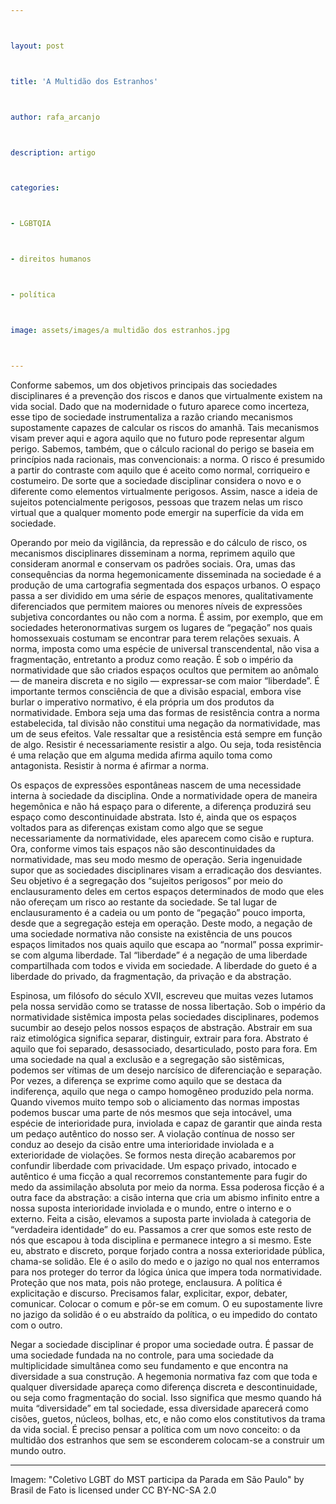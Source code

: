 ```yaml
---



layout: post



title: 'A Multidão dos Estranhos'



author: rafa_arcanjo



description: artigo



categories:



- LGBTQIA



- direitos humanos



- política



image: assets/images/a multidão dos estranhos.jpg



---
```



Conforme sabemos, um dos objetivos principais das sociedades disciplinares é a prevenção dos riscos e danos que virtualmente existem na vida social. Dado que na modernidade o futuro aparece como incerteza, esse tipo de sociedade instrumentaliza a razão criando mecanismos supostamente capazes de calcular os riscos do amanhã. Tais mecanismos visam prever aqui e agora aquilo que no futuro pode representar algum perigo. Sabemos, também, que o cálculo racional do perigo se baseia em princípios nada racionais, mas convencionais: a norma. O risco é presumido a partir do contraste com aquilo que é aceito como normal, corriqueiro e costumeiro. De sorte que a sociedade disciplinar considera o novo e o diferente como elementos virtualmente perigosos. Assim, nasce a ideia de sujeitos potencialmente perigosos, pessoas que trazem nelas um risco virtual que a qualquer momento pode emergir na superfície da vida em sociedade.

Operando por meio da vigilância, da repressão e do cálculo de risco, os mecanismos disciplinares disseminam a norma, reprimem aquilo que consideram anormal e conservam os padrões sociais. Ora, umas das consequências da norma hegemonicamente disseminada na sociedade é a produção de uma cartografia segmentada dos espaços urbanos. O espaço passa a ser dividido em uma série de espaços menores, qualitativamente diferenciados que permitem maiores ou menores níveis de expressões subjetiva concordantes ou não com a norma. É assim, por exemplo, que em sociedades heteronormativas surgem os lugares de “pegação” nos quais homossexuais costumam se encontrar para terem relações sexuais. A norma, imposta como uma espécie de universal transcendental, não visa a fragmentação, entretanto a produz como reação. É sob o império da normatividade que são criados espaços ocultos que permitem ao anômalo — de maneira discreta e no sigilo — expressar-se com maior “liberdade”. É importante termos consciência de que a divisão espacial, embora vise burlar o imperativo normativo, é ela própria um dos produtos da normatividade. Embora seja uma das formas de resistência contra a norma estabelecida, tal divisão não constitui uma negação da normatividade, mas um de seus efeitos. Vale ressaltar que a resistência está sempre em função de algo. Resistir é necessariamente resistir a algo. Ou seja, toda resistência é uma relação que em alguma medida afirma aquilo toma como antagonista. Resistir à norma é afirmar a norma.

Os espaços de expressões espontâneas nascem de uma necessidade interna à sociedade da disciplina. Onde a normatividade opera de maneira hegemônica e não há espaço para o diferente, a diferença produzirá seu espaço como descontinuidade abstrata. Isto é, ainda que os espaços voltados para as diferenças existam como algo que se segue necessariamente da normatividade, eles aparecem como cisão e ruptura. Ora, conforme vimos tais espaços não são descontinuidades da normatividade, mas seu modo mesmo de operação. Seria ingenuidade supor que as sociedades disciplinares visam a erradicação dos desviantes. Seu objetivo é a segregação dos “sujeitos perigosos” por meio do enclausuramento deles em certos espaços determinados de modo que eles não ofereçam um risco ao restante da sociedade. Se tal lugar de enclausuramento é a cadeia ou um ponto de “pegação” pouco importa, desde que a segregação esteja em operação. Deste modo, a negação de uma sociedade normativa não consiste na existência de uns poucos espaços limitados nos quais aquilo que escapa ao “normal” possa exprimir-se com alguma liberdade. Tal “liberdade” é a negação de uma liberdade compartilhada com todos e vivida em sociedade. A liberdade do gueto é a liberdade do privado, da fragmentação, da privação e da abstração.

Espinosa, um filósofo do século XVII, escreveu que muitas vezes lutamos pela nossa servidão como se tratasse de nossa libertação. Sob o império da normatividade sistêmica imposta pelas sociedades disciplinares, podemos sucumbir ao desejo pelos nossos espaços de abstração. Abstrair em sua raiz etimológica significa separar, distinguir, extrair para fora. Abstrato é aquilo que foi separado, desassociado, desarticulado, posto para fora. Em uma sociedade na qual a exclusão e a segregação são sistêmicas, podemos ser vítimas de um desejo narcísico de diferenciação e separação. Por vezes, a diferença se exprime como aquilo que se destaca da indiferença, aquilo que nega o campo homogêneo produzido pela norma. Quando vivemos muito tempo sob o aliciamento das normas impostas podemos buscar uma parte de nós mesmos que seja intocável, uma espécie de interioridade pura, inviolada e capaz de garantir que ainda resta um pedaço autêntico do nosso ser. A violação contínua de nosso ser conduz ao desejo da cisão entre uma interioridade inviolada e a exterioridade de violações. Se formos nesta direção acabaremos por confundir liberdade com privacidade. Um espaço privado, intocado e autêntico é uma ficção a qual recorremos constantemente para fugir do medo da assimilação absoluta por meio da norma. Essa poderosa ficção é a outra face da abstração: a cisão interna que cria um abismo infinito entre a nossa suposta interioridade inviolada e o mundo, entre o interno e o externo. Feita a cisão, elevamos a suposta parte inviolada à categoria de “verdadeira identidade” do eu. Passamos a crer que somos este resto de nós que escapou à toda disciplina e permanece integro a si mesmo. Este eu, abstrato e discreto, porque forjado contra a nossa exterioridade pública, chama-se solidão. Ele é o asilo do medo e o jazigo no qual nos enterramos para nos proteger do terror da lógica única que impera toda normatividade. Proteção que nos mata, pois não protege, enclausura. A política é explicitação e discurso. Precisamos falar, explicitar, expor, debater, comunicar. Colocar o comum e pôr-se em comum. O eu supostamente livre no jazigo da solidão é o eu abstraído da política, o eu impedido do contato com o outro.

Negar a sociedade disciplinar é propor uma sociedade outra. É passar de uma sociedade fundada na no controle, para uma sociedade da multiplicidade simultânea como seu fundamento e que encontra na diversidade a sua construção. A hegemonia normativa faz com que toda e qualquer diversidade apareça como diferença discreta e descontinuidade, ou seja como fragmentação do social. Isso significa que mesmo quando há muita “diversidade” em tal sociedade, essa diversidade aparecerá como cisões, guetos, núcleos, bolhas, etc, e não como elos constitutivos da trama da vida social. É preciso pensar a política com um novo conceito: o da multidão dos estranhos que sem se esconderem colocam-se a construir um mundo outro. 

---



Imagem: "Coletivo LGBT do MST participa da Parada em São Paulo" by Brasil de Fato is licensed under CC BY-NC-SA 2.0 
